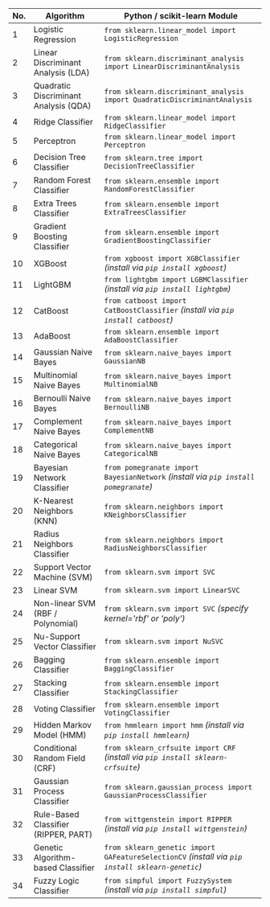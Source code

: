 | No. | Algorithm                             | Python / scikit-learn Module                                                                     |
| --- | ------------------------------------- | ------------------------------------------------------------------------------------------------ |
| 1   | Logistic Regression                   | `from sklearn.linear_model import LogisticRegression`                                            |
| 2   | Linear Discriminant Analysis (LDA)    | `from sklearn.discriminant_analysis import LinearDiscriminantAnalysis`                           |
| 3   | Quadratic Discriminant Analysis (QDA) | `from sklearn.discriminant_analysis import QuadraticDiscriminantAnalysis`                        |
| 4   | Ridge Classifier                      | `from sklearn.linear_model import RidgeClassifier`                                               |
| 5   | Perceptron                            | `from sklearn.linear_model import Perceptron`                                                    |
| 6   | Decision Tree Classifier              | `from sklearn.tree import DecisionTreeClassifier`                                                |
| 7   | Random Forest Classifier              | `from sklearn.ensemble import RandomForestClassifier`                                            |
| 8   | Extra Trees Classifier                | `from sklearn.ensemble import ExtraTreesClassifier`                                              |
| 9   | Gradient Boosting Classifier          | `from sklearn.ensemble import GradientBoostingClassifier`                                        |
| 10  | XGBoost                               | `from xgboost import XGBClassifier` *(install via `pip install xgboost`)*                        |
| 11  | LightGBM                              | `from lightgbm import LGBMClassifier` *(install via `pip install lightgbm`)*                     |
| 12  | CatBoost                              | `from catboost import CatBoostClassifier` *(install via `pip install catboost`)*                 |
| 13  | AdaBoost                              | `from sklearn.ensemble import AdaBoostClassifier`                                                |
| 14  | Gaussian Naive Bayes                  | `from sklearn.naive_bayes import GaussianNB`                                                     |
| 15  | Multinomial Naive Bayes               | `from sklearn.naive_bayes import MultinomialNB`                                                  |
| 16  | Bernoulli Naive Bayes                 | `from sklearn.naive_bayes import BernoulliNB`                                                    |
| 17  | Complement Naive Bayes                | `from sklearn.naive_bayes import ComplementNB`                                                   |
| 18  | Categorical Naive Bayes               | `from sklearn.naive_bayes import CategoricalNB`                                                  |
| 19  | Bayesian Network Classifier           | `from pomegranate import BayesianNetwork` *(install via `pip install pomegranate`)*              |
| 20  | K-Nearest Neighbors (KNN)             | `from sklearn.neighbors import KNeighborsClassifier`                                             |
| 21  | Radius Neighbors Classifier           | `from sklearn.neighbors import RadiusNeighborsClassifier`                                        |
| 22  | Support Vector Machine (SVM)          | `from sklearn.svm import SVC`                                                                    |
| 23  | Linear SVM                            | `from sklearn.svm import LinearSVC`                                                              |
| 24  | Non-linear SVM (RBF / Polynomial)     | `from sklearn.svm import SVC` *(specify kernel='rbf' or 'poly')*                                 |
| 25  | Nu-Support Vector Classifier          | `from sklearn.svm import NuSVC`                                                                  |
| 26  | Bagging Classifier                    | `from sklearn.ensemble import BaggingClassifier`                                                 |
| 27  | Stacking Classifier                   | `from sklearn.ensemble import StackingClassifier`                                                |
| 28  | Voting Classifier                     | `from sklearn.ensemble import VotingClassifier`                                                  |
| 29  | Hidden Markov Model (HMM)             | `from hmmlearn import hmm` *(install via `pip install hmmlearn`)*                                |
| 30  | Conditional Random Field (CRF)        | `from sklearn_crfsuite import CRF` *(install via `pip install sklearn-crfsuite`)*                |
| 31  | Gaussian Process Classifier           | `from sklearn.gaussian_process import GaussianProcessClassifier`                                 |
| 32  | Rule-Based Classifier (RIPPER, PART)  | `from wittgenstein import RIPPER` *(install via `pip install wittgenstein`)*                     |
| 33  | Genetic Algorithm-based Classifier    | `from sklearn_genetic import GAFeatureSelectionCV` *(install via `pip install sklearn-genetic`)* |
| 34  | Fuzzy Logic Classifier                | `from simpful import FuzzySystem` *(install via `pip install simpful`)*                          |
